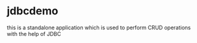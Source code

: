 # jdbcdemo
this is a standalone application which is used to perform CRUD operations with the help of JDBC
